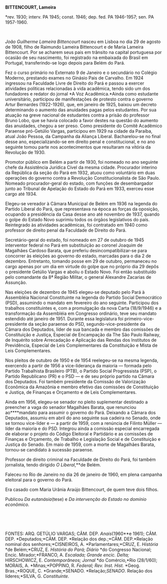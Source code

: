 **BITTENCOURT, Lameira**

\*rev. 1930; interv. PA 1945; const. 1946; dep. fed. PA 1946-1957; sen.
PA 1957-1960.

 

*João Guilherme Lameira Bittencourt* nasceu em Lisboa no dia 29 de
agosto de 1908, filho de Raimundo Lameira Bittencourt e de Maria Lameira
Bittencourt. Por se acharem seus pais em trânsito na capital portuguesa
por ocasião de seu nascimento, foi registrado na embaixada do Brasil em
Portugal, transferindo-se logo depois para Belém do Pará.

Fez o curso primário no Externato 9 de Janeiro e o secundário no Colégio
Moderno, prestando exames no Ginásio Pais de Carvalho. Em 1924 ingressou
na Faculdade Livre de Direito do Pará e passou a exercer atividades
políticas relacionadas à vida acadêmica, tendo sido um dos fundadores e
redator do jornal *A Voz Acadêmica.*Ainda como estudante universitário,
participou de manifestações de protesto contra o governo Artur Bernardes
(1922-1926), que, em janeiro de 1925, baixou um decreto determinando o
aumento das anuidades pagas pelos estudantes. Por sua atuação na greve
nacional de estudantes contra a prisão do professor Bruno Lobo, que se
havia colocado a favor destes na questão do aumento das anuidades,
chegou a ser preso. Como presidente do Comitê Acadêmico Paraense
pró-Getúlio Vargas, participou em 1929 na cidade da Paraíba, atual João
Pessoa, da Campanha da Aliança Liberal. Bacharelou-se no final desse
ano, especializando-se em direito penal e constitucional, e no ano
seguinte tomou parte nos acontecimentos que resultaram na vitória da
Revolução de 1930.

Promotor público em Belém a partir de 1930, foi nomeado no ano seguinte
chefe da Assistência Jurídica Cível da mesma cidade. Procurador interino
da República da seção do Pará em 1932, atuou como voluntário em duas
operações do governo contra a Revolução Constitucionalista de São Paulo.
Nomeado procurador-geral do estado, com funções de desembargador junto
ao Tribunal de Apelação do Estado do Pará em 1933, exerceu esse cargo
até 1934.

Elegeu-se vereador à Câmara Municipal de Belém em 1936 na legenda do
Partido Liberal do Pará, que representava na época as forças da
oposição, ocupando a presidência da Casa desse ano até novembro de 1937,
quando o golpe do Estado Novo suprimiu todos os órgãos legislativos do
país. Reintegrado às atividades acadêmicas, foi contratado em 1940 como
professor de direito penal da Faculdade de Direito do Pará.

Secretário-geral do estado, foi nomeado em 27 de outubro de 1945
interventor federal no Pará em substituição ao coronel Joaquim de
Magalhães Cardoso Barata, que preferiu desincompatibilizar-se para
concorrer às eleições ao governo do estado, marcadas para o dia 2 de
dezembro. Entretanto, tomando posse em 29 de outubro, permaneceu no
cargo apenas por um dia em virtude do golpe que no próprio dia 29 depôs
o presidente Getúlio Vargas e aboliu o Estado Novo. Foi então
substituído pelo comandante da 8ª Região Militar, o general Alexandre
Zacarias de Assunção.

Nas eleições de dezembro de 1945 elegeu-se deputado pelo Pará à
Assembléia Nacional Constituinte na legenda do Partido Social
Democrático (PSD), assumindo o mandato em fevereiro do ano seguinte.
Participou dos trabalhos constituintes e, com a promulgação da nova
Carta (18/9/1946) e a transformação da Assembléia em Congresso
ordinário, teve seu mandato estendido até janeiro de 1951. Durante essa
legislatura foi primeiro-vice-presidente da seção paraense do PSD,
segundo-vice-presidente da Câmara dos Deputados, líder de sua bancada e
membro das comissões de Constituição e Justiça, Especial de Encampação
da The São Paulo Railway, de Inquérito sobre Arrecadação e Aplicação das
Rendas dos Institutos de Previdência, Especial de Leis Complementares da
Constituição e Mista de Leis Complementares.

Nos pleitos de outubro de 1950 e de 1954 reelegeu-se na mesma legenda,
exercendo a partir de 1956 a vice-liderança da maioria — formada pelo
Partido Trabalhista Brasileiro (PTB), o Partido Social Progressista
(PSP), o Partido Republicano (PR) e o PSD — e de seu próprio partido na
Câmara dos Deputados. Foi também presidente da Comissão de Valorização
Econômica da Amazônia e membro efetivo das comissões de Constituição e
Justiça, de Finanças e Orçamento e de Leis Complementares.

Ainda em 1956, elegeu-se senador no pleito suplementar destinado a
preencher a vaga do senador Magalhães Barata, que renunciou
ao****mandato para assumir o governo do Pará. Deixando a Câmara dos
Deputados, assumiu em abril do ano seguinte sua cadeira no Senado, onde
se tornou vice-líder e — a partir de 1959, com a renúncia de Filinto
Müller — líder da maioria e do PSD. Integrou ainda a comissão especial
encarregada de elaborar o projeto do Código Eleitoral e Partidário e as
comissões de Finanças e Orçamento, de Trabalho e Legislação Social e de
Constituição e Justiça do Senado. Em maio de 1959, com a morte de
Magalhães Barata, tornou-se candidato à sucessão paraense.

Professor de direito criminal na Faculdade de Direito do Pará, foi
também jornalista, tendo dirigido *O Liberal*,**de Belém.

Faleceu no Rio de Janeiro no dia 26 de janeiro de 1960, em plena
campanha eleitoral para o governo do Pará.

Era casado com Maria Urânia Araújo Bittencourt, de quem teve dois
filhos.

Publicou *Da eutanásia*(tese) e *Da intervenção do Estado no domínio
econômico.*

 

 

FONTES: ARQ. GETÚLIO VARGAS; CÂM. DEP. *Anais*(1960**e 1961); CÂM. DEP.
*Deputados;*CÂM. DEP. *Relação dos dep.;*CÂM. DEP.*Relação nominal dos
senhores;*CISNEIROS, A. *Parlamentares;*CRUZ, E. *História* *de
Belém;*CRUZ, E. *História do Pará; Diário* *do Congresso Nacional;
Encic. Mirador;*FRANCO, A. *Escalada; Grande encic. Delta;* HIRSCHOWICZ,
E. *Contemporâneos; Jornal* *do Comércio,*Rio (28/1/60); MORAIS, A.
*Minas;*POPPINO, R. *Federal; Rev. Inst. Hist.* *Geog. Bras.;*ROQUE, C.
*Grande;*SENADO. *Relação;*SENADO*. Relação dos líderes;*SILVA, G.
*Constituinte.*

 
